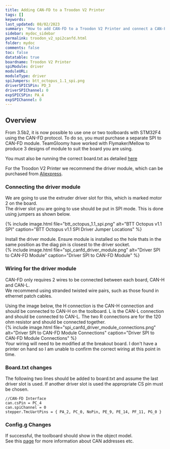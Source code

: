 ```yaml
---
title: Adding CAN-FD to a Troodon V2 Printer
tags: []
keywords: 
last_updated: 08/02/2023
summary: "How to add CAN-FD to a Troodon V2 Printer and connect a CAN-FD Toolboard"
sidebar: mydoc_sidebar
permalink: troodon_v2_spi2canfd.html
folder: mydoc
comments: false
toc: false
datatable: true
boardname: Troodon V2 Printer
spiModule: driver
moduleURL: 
moduleType: driver
spiJumpers: btt_octopus_1.1_spi.png
driverSPICSPin: PD_3
driverSPIChannel: 0
expSPICSPin: PA_4
expSPIChannel: 0
---
```


## Overview

From 3.5b2, it is now possible to use one or two toolboards with STM32F4 using the CAN-FD protocol. To do so, you must purchase a separate SPI to CAN-FD module. TeamGloomy have worked with Flymaker/Mellow to produce 3 designs of module to suit the board you are using.  

You must also be running the correct board.txt as detailed [here](troodon_v2_firmware_adjustment.html)

For the Troodon V2 Printer we recommend the driver module, which can be purchased from [Aliexpress](https://s.click.aliexpress.com/e/_DEb8k6V).  

### Connecting the driver module

We are going to use the extruder driver slot for this, which is marked motor 2 on the board.  
The driver slot you are going to use should be put in SPI mode. This is done using jumpers as shown below.  

{% include image.html file="btt_octopus_1.1_spi.png" alt="BTT Octopus v1.1 SPI" caption="BTT Octopus v1.1 SPI Driver Jumper Locations" %}  

Install the driver module. Ensure module is installed so the hole thats in the same position as the diag pin is closest to the driver socket.  
{% include image.html file="spi_canfd_driver_module.png" alt="Driver SPI to CAN-FD Module" caption="Driver SPI to CAN-FD Module" %}  

### Wiring for the driver module

CAN-FD only requires 2 wires to be connected between each board, CAN-H and CAN-L.  
We recommend using stranded twisted wire pairs, such as those found in ethernet patch cables.

Using the image below, the H connection is the CAN-H connection and should be connected to CAN-H on the toolboard. L is the CAN-L connection and should be connected to CAN-L. The two R connections are for the 120 ohm resistor and should be connected together.  
{% include image.html file="spi_canfd_driver_module_connections.png" alt="Driver SPI to CAN-FD Module Connections" caption="Driver SPI to CAN-FD Module Connections" %}  
Your wiring will need to be modified at the breakout board. I don't have a printer on hand so I am unable to confirm the correct wiring at this point in time.  

### Board.txt changes

The following two lines should be added to board.txt and assume the last driver slot is used. If another driver slot is used the appropriate CS pin must be chosen.  
```
//CAN-FD Interface
can.csPin = PC_4
can.spiChannel = 0
stepper.TmcUartPins = { PA_2, PC_0, NoPin, PE_9, PE_14, PF_11, PG_0 }
```

### Config.g Changes

If successful, the toolboard should show in the object model.  
See this [page](https://docs.duet3d.com/en/User_manual/Machine_configuration/CAN_connection#setting-can-addresses) for more information about CAN addresses etc.